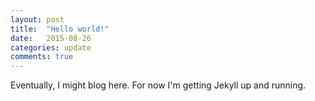 ```yaml
---
layout: post
title:  "Hello world!"
date:   2015-08-26
categories: update
comments: true
---
```


Eventually, I might blog here. For now I'm getting Jekyll up and running.
